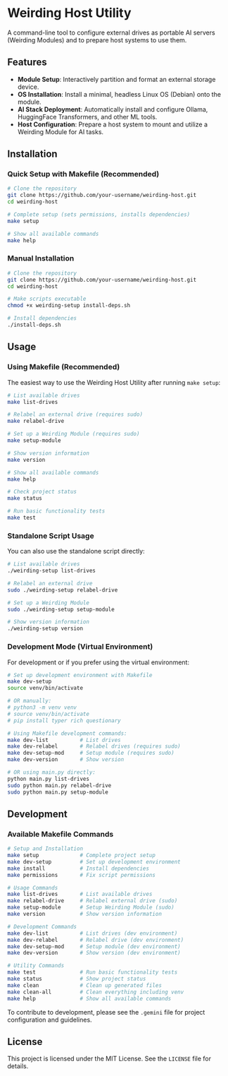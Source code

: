 # Weirding Host Utility

A command-line tool to configure external drives as portable AI servers (Weirding Modules) and to prepare host systems to use them.

## Features

- **Module Setup**: Interactively partition and format an external storage device.
- **OS Installation**: Install a minimal, headless Linux OS (Debian) onto the module.
- **AI Stack Deployment**: Automatically install and configure Ollama, HuggingFace Transformers, and other ML tools.
- **Host Configuration**: Prepare a host system to mount and utilize a Weirding Module for AI tasks.

## Installation

### Quick Setup with Makefile (Recommended)

```bash
# Clone the repository
git clone https://github.com/your-username/weirding-host.git
cd weirding-host

# Complete setup (sets permissions, installs dependencies)
make setup

# Show all available commands
make help
```

### Manual Installation

```bash
# Clone the repository
git clone https://github.com/your-username/weirding-host.git
cd weirding-host

# Make scripts executable
chmod +x weirding-setup install-deps.sh

# Install dependencies
./install-deps.sh
```

## Usage

### Using Makefile (Recommended)

The easiest way to use the Weirding Host Utility after running `make setup`:

```bash
# List available drives
make list-drives

# Relabel an external drive (requires sudo)
make relabel-drive

# Set up a Weirding Module (requires sudo)
make setup-module

# Show version information
make version

# Show all available commands
make help

# Check project status
make status

# Run basic functionality tests
make test
```

### Standalone Script Usage

You can also use the standalone script directly:

```bash
# List available drives
./weirding-setup list-drives

# Relabel an external drive
sudo ./weirding-setup relabel-drive

# Set up a Weirding Module
sudo ./weirding-setup setup-module

# Show version information
./weirding-setup version
```

### Development Mode (Virtual Environment)

For development or if you prefer using the virtual environment:

```bash
# Set up development environment with Makefile
make dev-setup
source venv/bin/activate

# OR manually:
# python3 -m venv venv
# source venv/bin/activate
# pip install typer rich questionary

# Using Makefile development commands:
make dev-list          # List drives
make dev-relabel       # Relabel drives (requires sudo)
make dev-setup-mod     # Setup module (requires sudo)
make dev-version       # Show version

# OR using main.py directly:
python main.py list-drives
sudo python main.py relabel-drive
sudo python main.py setup-module
```

## Development

### Available Makefile Commands

```bash
# Setup and Installation
make setup             # Complete project setup
make dev-setup         # Set up development environment
make install           # Install dependencies
make permissions       # Fix script permissions

# Usage Commands
make list-drives       # List available drives
make relabel-drive     # Relabel external drive (sudo)
make setup-module      # Setup Weirding Module (sudo)
make version           # Show version information

# Development Commands
make dev-list          # List drives (dev environment)
make dev-relabel       # Relabel drive (dev environment)
make dev-setup-mod     # Setup module (dev environment)
make dev-version       # Show version (dev environment)

# Utility Commands
make test              # Run basic functionality tests
make status            # Show project status
make clean             # Clean up generated files
make clean-all         # Clean everything including venv
make help              # Show all available commands
```

To contribute to development, please see the `.gemini` file for project configuration and guidelines.

## License

This project is licensed under the MIT License. See the `LICENSE` file for details.
